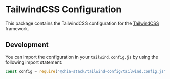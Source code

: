 # TailwindCSS Configuration

This package contains the TailwindCSS configuration for the [TailwindCSS](https://tailwindcss.com/) framework.

## Development

You can import the configuration in your `tailwind.config.js` by using the following import statement:

```js
const config = require("@chia-stack/tailwind-config/tailwind.config.js");
```
